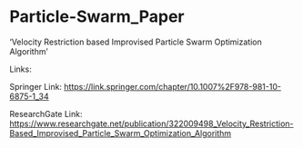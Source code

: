 # Particle-Swarm_Paper
‘Velocity Restriction based Improvised Particle Swarm Optimization Algorithm’

Links:

Springer Link:
https://link.springer.com/chapter/10.1007%2F978-981-10-6875-1_34

ResearchGate Link:
https://www.researchgate.net/publication/322009498_Velocity_Restriction-Based_Improvised_Particle_Swarm_Optimization_Algorithm
